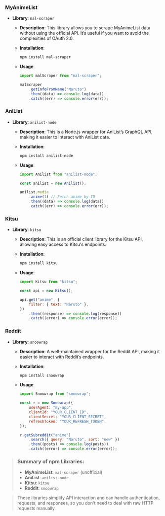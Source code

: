 ### **MyAnimeList**

-   **Library**: `mal-scraper`

    -   **Description**: This library allows you to scrape MyAnimeList data without using the official API. It’s useful if you want to avoid the complexities of OAuth 2.0.
    -   **Installation**:
        ```bash
        npm install mal-scraper
        ```
    -   **Usage**:

        ```javascript
        import malScraper from "mal-scraper";

        malScraper
        	.getInfoFromName("Naruto")
        	.then((data) => console.log(data))
        	.catch((err) => console.error(err));
        ```

### **AniList**

-   **Library**: `anilist-node`

    -   **Description**: This is a Node.js wrapper for AniList’s GraphQL API, making it easier to interact with AniList data.
    -   **Installation**:
        ```bash
        npm install anilist-node
        ```
    -   **Usage**:

        ```javascript
        import Anilist from "anilist-node";

        const anilist = new Anilist();

        anilist.media
        	.anime(1) // Fetch anime by ID
        	.then((data) => console.log(data))
        	.catch((err) => console.error(err));
        ```

### **Kitsu**

-   **Library**: `kitsu`

    -   **Description**: This is an official client library for the Kitsu API, allowing easy access to Kitsu's endpoints.
    -   **Installation**:
        ```bash
        npm install kitsu
        ```
    -   **Usage**:

        ```javascript
        import Kitsu from "kitsu";

        const api = new Kitsu();

        api.get("anime", {
        	filter: { text: "Naruto" },
        })
        	.then((response) => console.log(response))
        	.catch((error) => console.error(error));
        ```

### **Reddit**

-   **Library**: `snoowrap`

    -   **Description**: A well-maintained wrapper for the Reddit API, making it easier to interact with Reddit’s endpoints.
    -   **Installation**:
        ```bash
        npm install snoowrap
        ```
    -   **Usage**:

        ```javascript
        import Snoowrap from "snoowrap";

        const r = new Snoowrap({
        	userAgent: "my-app",
        	clientId: "YOUR_CLIENT_ID",
        	clientSecret: "YOUR_CLIENT_SECRET",
        	refreshToken: "YOUR_REFRESH_TOKEN",
        });

        r.getSubreddit("anime")
        	.search({ query: "Naruto", sort: "new" })
        	.then((posts) => console.log(posts))
        	.catch((error) => console.error(error));
        ```

> ### **Summary of npm Libraries**:
>
> -   **MyAnimeList**: `mal-scraper` (unofficial)
> -   **AniList**: `anilist-node`
> -   **Kitsu**: `kitsu`
> -   **Reddit**: `snoowrap`

> These libraries simplify API interaction and can handle authentication, requests, and responses, so you don't need to deal with raw HTTP requests manually.
